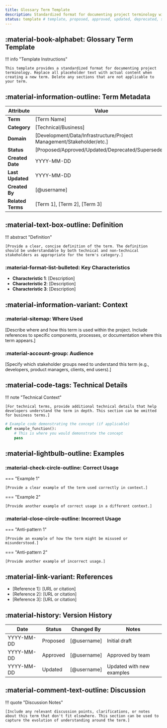 ```yaml
---
title: Glossary Term Template
description: Standardized format for documenting project terminology with context and examples
status: template # template, proposed, approved, updated, deprecated, superseded
---
```


## :material-book-alphabet: Glossary Term Template

!!! info "Template Instructions"

    This template provides a standardized format for documenting project terminology. Replace all placeholder text with actual content when creating a new term. Delete any sections that are not applicable to your term.

## :material-information-outline: Term Metadata

| Attribute         | Value                                                                 |
| ----------------- | --------------------------------------------------------------------- |
| **Term**          | [Term Name]                                                           |
| **Category**      | [Technical/Business]                                                  |
| **Domain**        | [Development/Data/Infrastructure/Project Management/Stakeholder/etc.] |
| **Status**        | [Proposed/Approved/Updated/Deprecated/Superseded]                     |
| **Created Date**  | YYYY-MM-DD                                                            |
| **Last Updated**  | YYYY-MM-DD                                                            |
| **Created By**    | [@username]                                                           |
| **Related Terms** | [Term 1], [Term 2], [Term 3]                                          |

## :material-text-box-outline: Definition

!!! abstract "Definition"

    [Provide a clear, concise definition of the term. The definition should be understandable by both technical and non-technical stakeholders as appropriate for the term's category.]

### :material-format-list-bulleted: Key Characteristics

- **Characteristic 1**: [Description]
- **Characteristic 2**: [Description]
- **Characteristic 3**: [Description]

## :material-information-variant: Context

### :material-sitemap: Where Used

[Describe where and how this term is used within the project. Include references to specific components, processes, or documentation where this term appears.]

### :material-account-group: Audience

[Specify which stakeholder groups need to understand this term (e.g., developers, product managers, clients, end users).]

## :material-code-tags: Technical Details

!!! note "Technical Context"

    [For technical terms, provide additional technical details that help developers understand the term in depth. This section can be omitted for business terms.]

```python
# Example code demonstrating the concept (if applicable)
def example_function():
    # This is where you would demonstrate the concept
    pass
```

## :material-lightbulb-outline: Examples

### :material-check-circle-outline: Correct Usage

=== "Example 1"

    [Provide a clear example of the term used correctly in context.]

=== "Example 2"

    [Provide another example of correct usage in a different context.]

### :material-close-circle-outline: Incorrect Usage

=== "Anti-pattern 1"

    [Provide an example of how the term might be misused or misunderstood.]

=== "Anti-pattern 2"

    [Provide another example of incorrect usage.]

## :material-link-variant: References

- \[Reference 1\]: [URL or citation]
- \[Reference 2\]: [URL or citation]
- \[Reference 3\]: [URL or citation]

## :material-history: Version History

| Date       | Status   | Changed By  | Notes                     |
| ---------- | -------- | ----------- | ------------------------- |
| YYYY-MM-DD | Proposed | [@username] | Initial draft             |
| YYYY-MM-DD | Approved | [@username] | Approved by team          |
| YYYY-MM-DD | Updated  | [@username] | Updated with new examples |

## :material-comment-text-outline: Discussion

!!! quote "Discussion Notes"

    [Include any relevant discussion points, clarifications, or notes about this term that don't fit elsewhere. This section can be used to capture the evolution of understanding around the term.]
